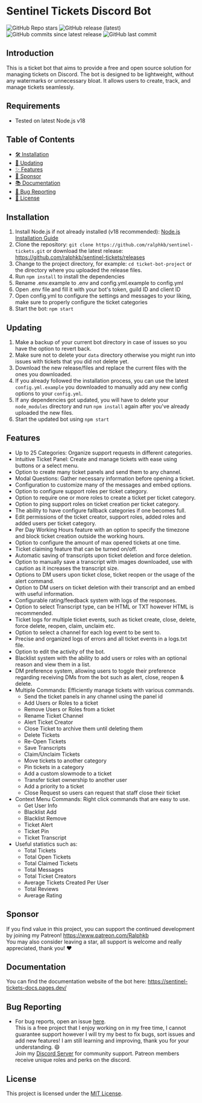 # Sentinel Tickets Discord Bot

![GitHub Repo stars](https://img.shields.io/github/stars/ralphkb/sentinel-tickets?style=flat)
![GitHub release (latest)](https://img.shields.io/github/v/release/ralphkb/sentinel-tickets)
![GitHub commits since latest release](https://img.shields.io/github/commits-since/ralphkb/sentinel-tickets/latest)
![GitHub last commit](https://img.shields.io/github/last-commit/ralphkb/sentinel-tickets)

## Introduction
This is a ticket bot that aims to provide a free and open source solution for managing tickets on Discord. The bot is designed to be lightweight, without any watermarks or unnecessary bloat. It allows users to create, track, and manage tickets seamlessly.

## Requirements
- Tested on latest Node.js v18

## Table of Contents
- [🛠️ Installation](#installation)
- [🔄 Updating](#updating)
- [✨ Features](#features)
- [💖 Sponsor](#sponsor)
- [📚 Documentation](#documentation)
- [🐛 Bug Reporting](#bug-reporting)
- [📃 License](#license)

## Installation
1. Install Node.js if not already installed (v18 recommended): [Node.js Installation Guide](https://nodejs.org/en/download/)
2. Clone the repository: `git clone https://github.com/ralphkb/sentinel-tickets.git` or download the latest release: https://github.com/ralphkb/sentinel-tickets/releases
3. Change to the project directory, for example: `cd ticket-bot-project` or the directory where you uploaded the release files.
4. Run `npm install` to install the dependencies
5. Rename .env.example to .env and config.yml.example to config.yml
6. Open .env file and fill it with your bot's token, guild ID and client ID
7. Open config.yml to configure the settings and messages to your liking, make sure to properly configure the ticket categories
8. Start the bot: `npm start`

## Updating
1. Make a backup of your current bot directory in case of issues so you have the option to revert back.
2. Make sure not to delete your `data` directory otherwise you might run into issues with tickets that you did not delete yet.
3. Download the new release/files and replace the current files with the ones you downloaded.
4. If you already followed the installation process, you can use the latest `config.yml.example` you downloaded to manually add any new config options to your `config.yml`.
5. If any dependencies got updated, you will have to delete your `node_modules` directory and run `npm install` again after you've already uploaded the new files.
6. Start the updated bot using `npm start`

## Features

- Up to 25 Categories: Organize support requests in different categories.
- Intuitive Ticket Panel: Create and manage tickets with ease using buttons or a select menu.
- Option to create many ticket panels and send them to any channel.
- Modal Questions: Gather necessary information before opening a ticket.
- Configuration to customize many of the messages and embed options.
- Option to configure support roles per ticket category.
- Option to require one or more roles to create a ticket per ticket category.
- Option to ping support roles on ticket creation per ticket category.
- The ability to have configure fallback categories if one becomes full.
- Edit permissions of the ticket creator, support roles, added roles and added users per ticket category.
- Per Day Working Hours feature with an option to specify the timezone and block ticket creation outside the working hours.
- Option to configure the amount of max opened tickets at one time.
- Ticket claiming feature that can be turned on/off.
- Automatic saving of transcripts upon ticket deletion and force deletion.
- Option to manually save a transcript with images downloaded, use with caution as it increases the transcript size.
- Options to DM users upon ticket close, ticket reopen or the usage of the alert command.
- Option to DM users on ticket deletion with their transcript and an embed with useful information.
- Configurable rating/feedback system with logs of the responses.
- Option to select Transcript type, can be HTML or TXT however HTML is recommended.
- Ticket logs for multiple ticket events, such as ticket create, close, delete, force delete, reopen, claim, unclaim etc.
- Option to select a channel for each log event to be sent to.
- Precise and organized logs of errors and all ticket events in a logs.txt file.
- Option to edit the activity of the bot.
- Blacklist system with the ability to add users or roles with an optional reason and view them in a list.
- DM preference system, allowing users to toggle their preference regarding receiving DMs from the bot such as alert, close, reopen & delete.
- Multiple Commands: Efficiently manage tickets with various commands.
    - Send the ticket panels in any channel using the panel id
    - Add Users or Roles to a ticket
    - Remove Users or Roles from a ticket
    - Rename Ticket Channel
    - Alert Ticket Creator
    - Close Ticket to archive them until deleting them
    - Delete Tickets
    - Re-Open Tickets
    - Save Transcripts
    - Claim/Unclaim Tickets
    - Move tickets to another category
    - Pin tickets in a category
    - Add a custom slowmode to a ticket
    - Transfer ticket ownership to another user
    - Add a priority to a ticket
    - Close Request so users can request that staff close their ticket
- Context Menu Commands: Right click commands that are easy to use.
    - Get User Info
    - Blacklist Add
    - Blacklist Remove
    - Ticket Alert
    - Ticket Pin
    - Ticket Transcript
- Useful statistics such as:
    - Total Tickets
    - Total Open Tickets
    - Total Claimed Tickets
    - Total Messages
    - Total Ticket Creators
    - Average Tickets Created Per User
    - Total Reviews
    - Average Rating

## Sponsor
If you find value in this project, you can support the continued development by joining my Patreon! https://www.patreon.com/Ralphkb  
You may also consider leaving a star, all support is welcome and really appreciated, thank you! ❤️ 

## Documentation
You can find the documentation website of the bot here: https://sentinel-tickets-docs.pages.dev/

## Bug Reporting
- For bug reports, open an issue [here](https://github.com/ralphkb/sentinel-tickets/issues).  
This is a free project that I enjoy working on in my free time, I cannot guarantee support however I will try my best to fix bugs, sort issues and add new features! I am still learning and improving, thank you for your understanding. 😄  
Join my [Discord Server](https://discord.gg/vhXCzj9S3J) for community support. Patreon members receive unique roles and perks on the discord.

## License
This project is licensed under the [MIT License](LICENSE).